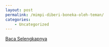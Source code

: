 ```yaml
---
layout: post
permalink: /mimpi-diberi-boneka-oleh-teman/
categories:
    - Uncategorized
---
```


[Baca Selengkapnya](/02)